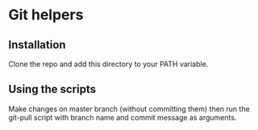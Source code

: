 # Git helpers

## Installation

Clone the repo and add this directory to your PATH variable.

## Using the scripts

Make changes on master branch (without committing them) then run the git-pull script with branch name and commit message as arguments. 
